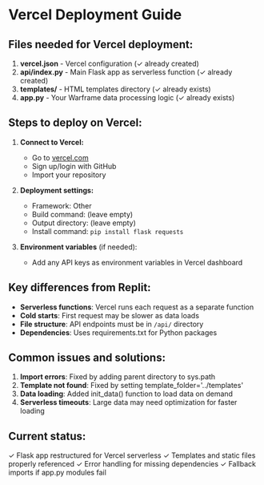 # Vercel Deployment Guide

## Files needed for Vercel deployment:

1. **vercel.json** - Vercel configuration (✓ already created)
2. **api/index.py** - Main Flask app as serverless function (✓ already created)
3. **templates/** - HTML templates directory (✓ already exists)
4. **app.py** - Your Warframe data processing logic (✓ already exists)

## Steps to deploy on Vercel:

1. **Connect to Vercel:**
   - Go to [vercel.com](https://vercel.com)
   - Sign up/login with GitHub
   - Import your repository

2. **Deployment settings:**
   - Framework: Other
   - Build command: (leave empty)
   - Output directory: (leave empty)
   - Install command: `pip install flask requests`

3. **Environment variables** (if needed):
   - Add any API keys as environment variables in Vercel dashboard

## Key differences from Replit:

- **Serverless functions**: Vercel runs each request as a separate function
- **Cold starts**: First request may be slower as data loads
- **File structure**: API endpoints must be in `/api/` directory
- **Dependencies**: Uses requirements.txt for Python packages

## Common issues and solutions:

1. **Import errors**: Fixed by adding parent directory to sys.path
2. **Template not found**: Fixed by setting template_folder='../templates'
3. **Data loading**: Added init_data() function to load data on demand
4. **Serverless timeouts**: Large data may need optimization for faster loading

## Current status:
✓ Flask app restructured for Vercel serverless
✓ Templates and static files properly referenced
✓ Error handling for missing dependencies
✓ Fallback imports if app.py modules fail